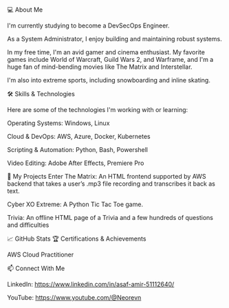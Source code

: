💻 About Me

I'm currently studying to become a DevSecOps Engineer.

As a System Administrator, I enjoy building and maintaining robust systems.

In my free time, I'm an avid gamer and cinema enthusiast. My favorite games include World of Warcraft, Guild Wars 2, and Warframe, and I'm a huge fan of mind-bending movies like The Matrix and Interstellar.

I'm also into extreme sports, including snowboarding and inline skating.

🛠️ Skills & Technologies

Here are some of the technologies I'm working with or learning:

Operating Systems: Windows, Linux

Cloud & DevOps: AWS, Azure, Docker, Kubernetes

Scripting & Automation: Python, Bash, Powershell

Video Editing: Adobe After Effects, Premiere Pro

🚀 My Projects
Enter The Matrix: An HTML frontend supported by AWS backend that takes a user’s .mp3 file recording and transcribes it back as text.

Cyber XO Extreme: A Python Tic Tac Toe game.

Trivia: An offline HTML page of a Trivia and a few hundreds of questions and difficulties

📈 GitHub Stats
🏆 Certifications & Achievements

AWS Cloud Practitioner

📫 Connect With Me

LinkedIn: https://www.linkedin.com/in/asaf-amir-51112640/

YouTube: https://www.youtube.com/@Neorevn
